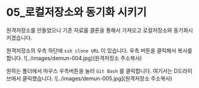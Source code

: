 # 05_로컬저장소와 동기화 시키기
원격저장소를 만들었으니 기존 자료를 클론을 통해서 가져오고 로컬저장소와 동기화시키겠습니다.

원격저장소의 우측 하단에 `ssh clone URL` 이 있습니다. 우측 버튼을 클릭해서 복사를 합니다.
![../images/demun-004.jpg](원격저장소 주소복사)

원하는 폴더에서 마우스 우측버튼을 눌러 `Git Bash` 를 클릭합니다. 여기서는 D드라이브에서 클릭했습니다.
![../images/demun-005.jpg](원격저장소 주소복사)